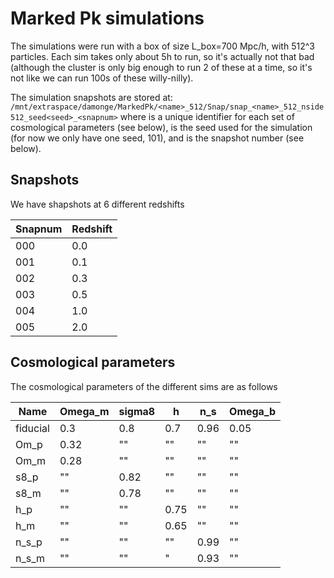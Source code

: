 # Marked Pk simulations

The simulations were run with a box of size L_box=700 Mpc/h, with 512^3 particles. Each sim takes only about 5h to run, so it's actually not that bad (although the cluster is only big enough to run 2 of these at a time, so it's not like we can run 100s of these willy-nilly).

The simulation snapshots are stored at:
`/mnt/extraspace/damonge/MarkedPk/<name>_512/Snap/snap_<name>_512_nside512_seed<seed>_<snapnum>`
where <name> is a unique identifier for each set of cosmological parameters (see below), <seed> is the seed used for the simulation (for now we only have one seed, 101), and <snapnum> is the snapshot number (see below).

## Snapshots

We have shapshots at 6 different redshifts

| Snapnum  | Redshift |
|----------|----------|
| 000      | 0.0      |
| 001      | 0.1      |
| 002      | 0.3      |
| 003      | 0.5      |
| 004      | 1.0      |
| 005      | 2.0      |

## Cosmological parameters

The cosmological parameters of the different sims are as follows

| Name      | Omega_m | sigma8 | h    | n_s  | Omega_b  |
|-----------|---------|--------|------|------|----------|
| fiducial  | 0.3     | 0.8    | 0.7  | 0.96 | 0.05     |
| Om_p      | 0.32    | ""     | ""   | ""   | ""       |
| Om_m      | 0.28    | ""     | ""   | ""   | ""       |
| s8_p      | ""      | 0.82   | ""   | ""   | ""       |
| s8_m      | ""      | 0.78   | ""   | ""   | ""       |
| h_p       | ""      | ""     | 0.75 | ""   | ""       |
| h_m       | ""      | ""     | 0.65 | ""   | ""       |
| n_s_p     | ""      | ""     | ""   | 0.99 | ""       |
| n_s_m     | ""      | ""     | "    | 0.93 | ""       |
